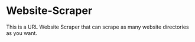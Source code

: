 # Website-Scraper
This is a URL Website Scraper that can scrape as many website directories as you want.
